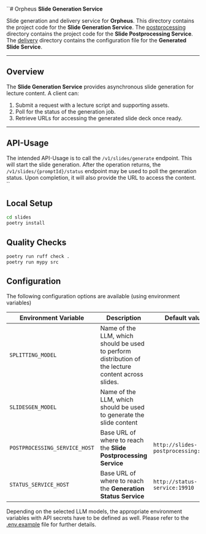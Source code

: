 ``# Orpheus **Slide Generation Service**

Slide generation and delivery service for **Orpheus**.
This directory contains the project code for the **Slide Generation Service**.
The [postprocessing](postprocessing/README.md) directory contains the project code for the **Slide Postprocessing Service**.
The [delivery](delivery/README.md) directory contains the configuration file for the **Generated Slide Service**.

---

## Overview

The **Slide Generation Service** provides asynchronous slide generation for lecture content.
A client can:

1. Submit a request with a lecture script and supporting assets.
2. Poll for the status of the generation job.
3. Retrieve URLs for accessing the generated slide deck once ready.

---

## API-Usage

The intended API-Usage is to call the `/v1/slides/generate` endpoint. This will start the slide generation.
After the operation returns, the `/v1/slides/{promptId}/status` endpoint may be used to poll the generation status.
Upon completion, it will also provide the URL to access the content.
``

## Local Setup

```bash
cd slides
poetry install
```

## Quality Checks

```bash
poetry run ruff check .
poetry run mypy src
```

## Configuration

The following configuration options are available (using environment variables)

| Environment Variable          | Description                                                                                         | Default value                        |
|-------------------------------|-----------------------------------------------------------------------------------------------------|--------------------------------------|
| `SPLITTING_MODEL`             | Name of the LLM, which should be used to perform distribution of the lecture content across slides. |                                      |
| `SLIDESGEN_MODEL`             | Name of the LLM, which should be used to generate the slide content                                 |                                      |
| `POSTPROCESSING_SERVICE_HOST` | Base URL of where to reach the **Slide Postprocessing Service**                                     | `http://slides-postprocessing:30607` |
| `STATUS_SERVICE_HOST`         | Base URL of where to reach the **Generation Status Service**                                        | `http://status-service:19910`        |

Depending on the selected LLM models, the appropriate environment variables with API secrets have to be defined as well.
Please refer to the [.env.example](.env.example) file for further details.
